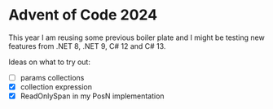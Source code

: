 # Advent of Code 2024

This year I am reusing some previous boiler plate and I might be testing new features from .NET 8, .NET 9, C# 12 and C# 13.

Ideas on what to try out:
- [ ] params collections
- [x] collection expression
- [x] ReadOnlySpan in my PosN implementation
